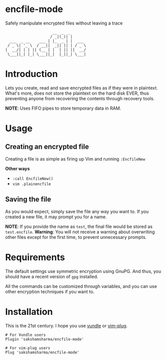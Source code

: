 # encfile-mode

Safely manipulate encrypted files without leaving a trace

```
                     __  _  _
                    / _|(_)| |
  ___  _ __    ___ | |_  _ | |  ___
 / _ \| '_ \  / __||  _|| || | / _ \
|  __/| | | || (__ | |  | || ||  __/
 \___||_| |_| \___||_|  |_||_| \___|
```

# Introduction

Lets you create, read and save encrypted files as if they were in plaintext.
What's more, does not store the plaintext on the hard disk EVER, thus preventing anyone from recovering the contents through recovery tools.

**NOTE**: Uses FIFO pipes to store temporary data in RAM.

# Usage
## Creating an encrypted file
Creating a file is as simple as firing up Vim and running `:EncfileNew`

**Other ways**
* `:call EncfileNew()`
* `vim .plainencfile`

## Saving the file
As you would expect, simply save the file any way you want to. If you created a new file, it may prompt you for a name.

**NOTE**: If you provide the name as `test`, the final file would be stored as `test.encfile`.
**Warning**: You will not receive a warning about overwriting other files except for the first time, to prevent unnecessary prompts.

# Requirements
The default settings use symmetric encryption using GnuPG. And thus, you should have a recent version of `gpg` installed.

All the commands can be customized through variables, and you can use other encryption techniques if you want to.

# Installation
This is the 21st century. I hope you use [vundle](https://github.com/VundleVim/Vundle.vim) or [vim-plug](https://github.com/junegunn/vim-plug).

```
# For Vundle users
Plugin 'sakshamsharma/encfile-mode'

# For vim-plug users
Plug 'sakshamsharma/encfile-mode'
```
